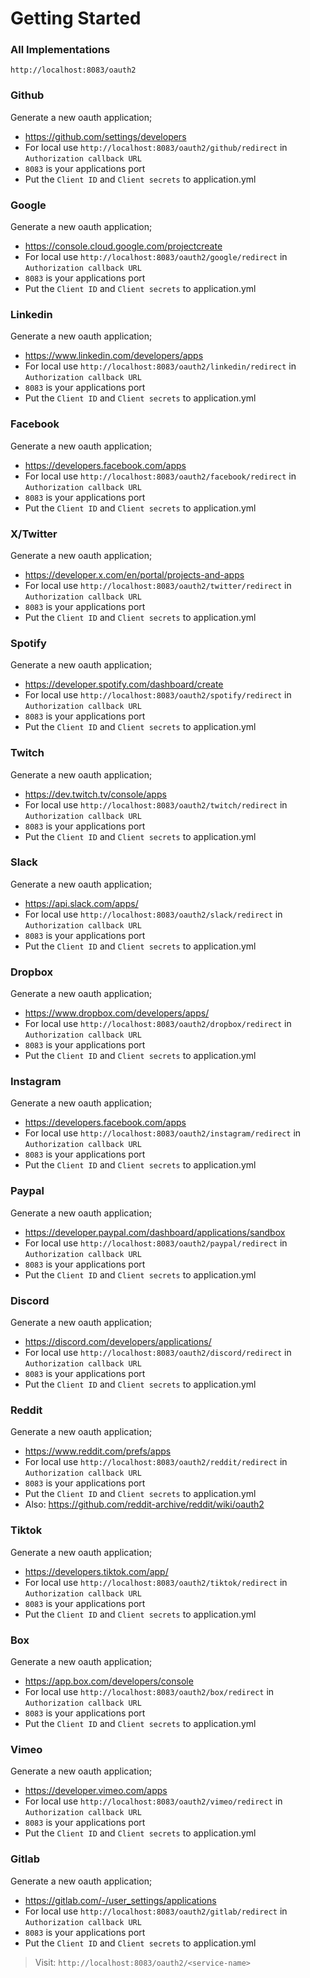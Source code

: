 # Getting Started

### All Implementations
`
http://localhost:8083/oauth2
`

### Github
Generate a new oauth application;
- https://github.com/settings/developers
- For local use `http://localhost:8083/oauth2/github/redirect` in `Authorization callback URL` 
- `8083` is your applications port
- Put the `Client ID` and `Client secrets` to application.yml

### Google
Generate a new oauth application;
- https://console.cloud.google.com/projectcreate
- For local use `http://localhost:8083/oauth2/google/redirect` in `Authorization callback URL` 
- `8083` is your applications port
- Put the `Client ID` and `Client secrets` to application.yml

### Linkedin
Generate a new oauth application;
- https://www.linkedin.com/developers/apps
- For local use `http://localhost:8083/oauth2/linkedin/redirect` in `Authorization callback URL` 
- `8083` is your applications port
- Put the `Client ID` and `Client secrets` to application.yml

### Facebook
Generate a new oauth application;
- https://developers.facebook.com/apps
- For local use `http://localhost:8083/oauth2/facebook/redirect` in `Authorization callback URL`
- `8083` is your applications port
- Put the `Client ID` and `Client secrets` to application.yml

### X/Twitter
Generate a new oauth application;
- https://developer.x.com/en/portal/projects-and-apps
- For local use `http://localhost:8083/oauth2/twitter/redirect` in `Authorization callback URL`
- `8083` is your applications port
- Put the `Client ID` and `Client secrets` to application.yml

### Spotify
Generate a new oauth application;
- https://developer.spotify.com/dashboard/create
- For local use `http://localhost:8083/oauth2/spotify/redirect` in `Authorization callback URL`
- `8083` is your applications port
- Put the `Client ID` and `Client secrets` to application.yml

### Twitch
Generate a new oauth application;
- https://dev.twitch.tv/console/apps
- For local use `http://localhost:8083/oauth2/twitch/redirect` in `Authorization callback URL`
- `8083` is your applications port
- Put the `Client ID` and `Client secrets` to application.yml

### Slack
Generate a new oauth application;
- https://api.slack.com/apps/
- For local use `http://localhost:8083/oauth2/slack/redirect` in `Authorization callback URL`
- `8083` is your applications port
- Put the `Client ID` and `Client secrets` to application.yml

### Dropbox
Generate a new oauth application;
- https://www.dropbox.com/developers/apps/
- For local use `http://localhost:8083/oauth2/dropbox/redirect` in `Authorization callback URL`
- `8083` is your applications port
- Put the `Client ID` and `Client secrets` to application.yml

### Instagram
Generate a new oauth application;
- https://developers.facebook.com/apps
- For local use `http://localhost:8083/oauth2/instagram/redirect` in `Authorization callback URL`
- `8083` is your applications port
- Put the `Client ID` and `Client secrets` to application.yml

### Paypal
Generate a new oauth application;
- https://developer.paypal.com/dashboard/applications/sandbox
- For local use `http://localhost:8083/oauth2/paypal/redirect` in `Authorization callback URL`
- `8083` is your applications port
- Put the `Client ID` and `Client secrets` to application.yml

### Discord
Generate a new oauth application;
- https://discord.com/developers/applications/
- For local use `http://localhost:8083/oauth2/discord/redirect` in `Authorization callback URL`
- `8083` is your applications port
- Put the `Client ID` and `Client secrets` to application.yml

### Reddit
Generate a new oauth application;
- https://www.reddit.com/prefs/apps
- For local use `http://localhost:8083/oauth2/reddit/redirect` in `Authorization callback URL`
- `8083` is your applications port
- Put the `Client ID` and `Client secrets` to application.yml
- Also: https://github.com/reddit-archive/reddit/wiki/oauth2

### Tiktok
Generate a new oauth application;
- https://developers.tiktok.com/app/
- For local use `http://localhost:8083/oauth2/tiktok/redirect` in `Authorization callback URL`
- `8083` is your applications port
- Put the `Client ID` and `Client secrets` to application.yml

### Box
Generate a new oauth application;
- https://app.box.com/developers/console
- For local use `http://localhost:8083/oauth2/box/redirect` in `Authorization callback URL`
- `8083` is your applications port
- Put the `Client ID` and `Client secrets` to application.yml

### Vimeo
Generate a new oauth application;
- https://developer.vimeo.com/apps
- For local use `http://localhost:8083/oauth2/vimeo/redirect` in `Authorization callback URL`
- `8083` is your applications port
- Put the `Client ID` and `Client secrets` to application.yml

### Gitlab
Generate a new oauth application;
- https://gitlab.com/-/user_settings/applications
- For local use `http://localhost:8083/oauth2/gitlab/redirect` in `Authorization callback URL`
- `8083` is your applications port
- Put the `Client ID` and `Client secrets` to application.yml


> Visit: `http://localhost:8083/oauth2/<service-name>`


